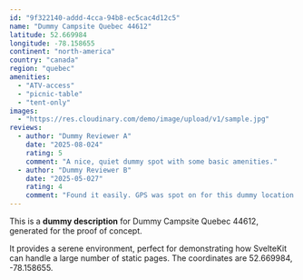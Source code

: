 ```yaml
---
id: "9f322140-addd-4cca-94b8-ec5cac4d12c5"
name: "Dummy Campsite Quebec 44612"
latitude: 52.669984
longitude: -78.158655
continent: "north-america"
country: "canada"
region: "quebec"
amenities:
  - "ATV-access"
  - "picnic-table"
  - "tent-only"
images:
  - "https://res.cloudinary.com/demo/image/upload/v1/sample.jpg"
reviews:
  - author: "Dummy Reviewer A"
    date: "2025-08-024"
    rating: 5
    comment: "A nice, quiet dummy spot with some basic amenities."
  - author: "Dummy Reviewer B"
    date: "2025-05-027"
    rating: 4
    comment: "Found it easily. GPS was spot on for this dummy location."
---
```


This is a **dummy description** for Dummy Campsite Quebec 44612, generated for the proof of concept.

It provides a serene environment, perfect for demonstrating how SvelteKit can handle a large number of static pages. The coordinates are 52.669984, -78.158655.
